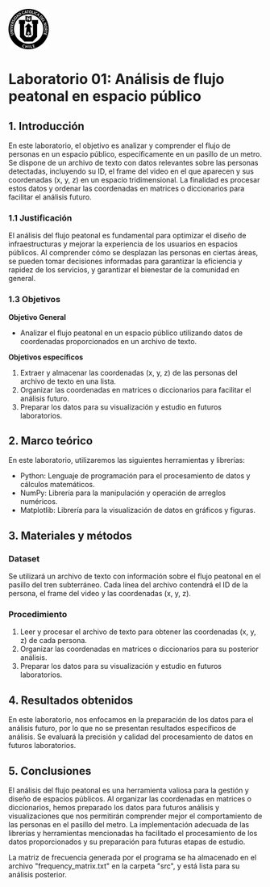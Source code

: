 ![Logo UCN](images/60x60-ucn-negro.png)

# Laboratorio 01: Análisis de flujo peatonal en espacio público

## 1. Introducción

En este laboratorio, el objetivo es analizar y comprender el flujo de personas en un espacio público, específicamente en un pasillo de un metro. Se dispone de un archivo de texto con datos relevantes sobre las personas detectadas, incluyendo su ID, el frame del video en el que aparecen y sus coordenadas (x, y, z) en un espacio tridimensional. La finalidad es procesar estos datos y ordenar las coordenadas en matrices o diccionarios para facilitar el análisis futuro.

### 1.1 Justificación

El análisis del flujo peatonal es fundamental para optimizar el diseño de infraestructuras y mejorar la experiencia de los usuarios en espacios públicos. Al comprender cómo se desplazan las personas en ciertas áreas, se pueden tomar decisiones informadas para garantizar la eficiencia y rapidez de los servicios, y garantizar el bienestar de la comunidad en general.

### 1.3 Objetivos

**Objetivo General**

- Analizar el flujo peatonal en un espacio público utilizando datos de coordenadas proporcionados en un archivo de texto.

**Objetivos específicos**

1. Extraer y almacenar las coordenadas (x, y, z) de las personas del archivo de texto en una lista.
2. Organizar las coordenadas en matrices o diccionarios para facilitar el análisis futuro.
3. Preparar los datos para su visualización y estudio en futuros laboratorios.

## 2. Marco teórico

En este laboratorio, utilizaremos las siguientes herramientas y librerías:

- Python: Lenguaje de programación para el procesamiento de datos y cálculos matemáticos.
- NumPy: Librería para la manipulación y operación de arreglos numéricos.
- Matplotlib: Librería para la visualización de datos en gráficos y figuras.

## 3. Materiales y métodos

### Dataset

Se utilizará un archivo de texto con información sobre el flujo peatonal en el pasillo del tren subterráneo. Cada línea del archivo contendrá el ID de la persona, el frame del video y las coordenadas (x, y, z).

### Procedimiento

1. Leer y procesar el archivo de texto para obtener las coordenadas (x, y, z) de cada persona.
2. Organizar las coordenadas en matrices o diccionarios para su posterior análisis.
3. Preparar los datos para su visualización y estudio en futuros laboratorios.

## 4. Resultados obtenidos

En este laboratorio, nos enfocamos en la preparación de los datos para el análisis futuro, por lo que no se presentan resultados específicos de análisis. Se evaluará la precisión y calidad del procesamiento de datos en futuros laboratorios.

## 5. Conclusiones

El análisis del flujo peatonal es una herramienta valiosa para la gestión y diseño de espacios públicos. Al organizar las coordenadas en matrices o diccionarios, hemos preparado los datos para futuros análisis y visualizaciones que nos permitirán comprender mejor el comportamiento de las personas en el pasillo del metro. La implementación adecuada de las librerías y herramientas mencionadas ha facilitado el procesamiento de los datos proporcionados y su preparación para futuras etapas de estudio.

La matriz de frecuencia generada por el programa se ha almacenado en el archivo "frequency_matrix.txt" en la carpeta "src", y está lista para su análisis posterior.